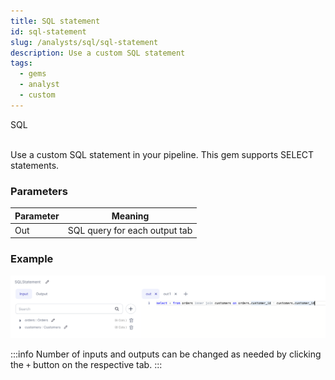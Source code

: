 ```yaml
---
title: SQL statement
id: sql-statement
slug: /analysts/sql/sql-statement
description: Use a custom SQL statement
tags:
  - gems
  - analyst
  - custom
---
```


<span class="badge">SQL</span><br/><br/>

Use a custom SQL statement in your pipeline. This gem supports SELECT statements.

### Parameters

| Parameter | Meaning                       |
| --------- | ----------------------------- |
| Out       | SQL query for each output tab |

### Example

![SQL example 1](./img/sqlstatement_eg_1.png)

:::info
Number of inputs and outputs can be changed as needed by clicking the `+` button on the respective tab.
:::
